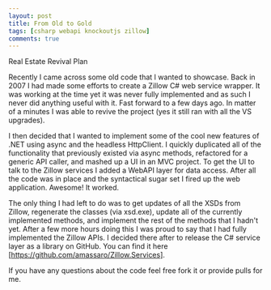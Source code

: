 ```yaml
---
layout: post
title: From Old to Gold 
tags: [csharp webapi knockoutjs zillow]
comments: true
---
```


Real Estate Revival Plan

Recently I came across some old code that I wanted to showcase. Back in 2007 I had made some efforts to create a Zillow C# web service wrapper. It was working at the time yet it was never fully implemented and as such I never did anything useful with it. Fast forward to a few days ago. In matter of a minutes I was able to revive the project (yes it still ran with all the VS upgrades).

I then decided that I wanted to implement some of the cool new features of .NET using async and the headless HttpClient. I quickly duplicated all of the functionality that previously existed via async methods, refactored for a generic API caller, and mashed up a UI in an MVC project. To get the UI to talk to the Zillow services I added a WebAPI layer for data access. After all the code was in place and the syntactical sugar set I fired up the web application. Awesome! It worked.

The only thing I had left to do was to get updates of all the XSDs from Zillow, regenerate the classes (via xsd.exe), update all of the currently implemented methods, and implement the rest of the methods that I hadn't yet. After a few more hours doing this I was proud to say that I had fully implemented the Zillow APIs. I decided there after to release the C# service layer as a library on GitHub. You can find it here [https://github.com/amassaro/Zillow.Services].

If you have any questions about the code feel free fork it or provide pulls for me.